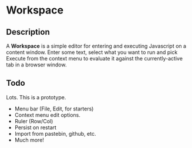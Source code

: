# Workspace #

## Description ##

A **Workspace** is a simple editor for entering and executing Javascript on a content window. Enter some text, select what you want to run and pick Execute from the context menu to evaluate it against the currently-active tab in a browser window.

## Todo ##

Lots. This is a prototype.

* Menu bar (File, Edit, for starters)
* Context menu edit options.
* Ruler (Row/Col)
* Persist on restart
* Import from pastebin, github, etc.
* Much more!